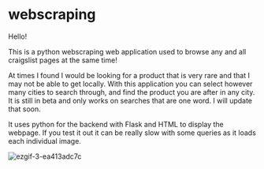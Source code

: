 # webscraping

Hello!

This is a python webscraping web application used to browse any and all craigslist pages at the same time!  

At times I found I would be looking for a product that is very rare and that I may not be able to get locally.  With this application you can select however many cities to search through, and find the product you are after in any city.  It is still in beta and only works on searches that are one word.  I will update that soon.  

It uses python for the backend with Flask and HTML to display the webpage.  If you test it out it can be really slow with some queries as it loads each individual image.

![ezgif-3-ea413adc7c](https://user-images.githubusercontent.com/99367803/163652838-5505dffd-1784-471e-b4fe-6392205547ad.gif)

